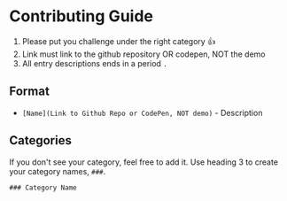 # Contributing Guide

1. Please put you challenge under the right category 👍
2. Link must link to the github repository OR codepen, NOT the demo
3. All entry descriptions ends in a period `.`

## Format

- `[Name](Link to Github Repo or CodePen, NOT demo)` - Description

## Categories

If you don't see your category, feel free to add it. Use heading 3 to create your category names, `###`.

`### Category Name`
